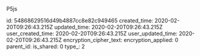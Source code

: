 P5js

id: 54868629516d49b4887cc8e82c949465
created_time: 2020-02-20T09:26:43.215Z
updated_time: 2020-02-20T09:26:43.215Z
user_created_time: 2020-02-20T09:26:43.215Z
user_updated_time: 2020-02-20T09:26:43.215Z
encryption_cipher_text: 
encryption_applied: 0
parent_id: 
is_shared: 0
type_: 2